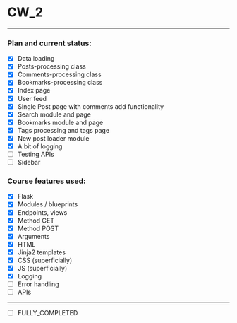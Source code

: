 # CW_2
___
### Plan and current status:
 
- [x] Data loading
- [x] Posts-processing class
- [x] Comments-processing class
- [x] Bookmarks-processing class
- [x] Index page
- [x] User feed
- [x] Single Post page with comments add functionality
- [x] Search module and page
- [x] Bookmarks module and page
- [x] Tags processing and tags page
- [x] New post loader module
- [X] A bit of logging
- [ ] Testing APIs
- [ ] Sidebar

### Course features used:

- [x] Flask
- [x] Modules / blueprints
- [x] Endpoints, views
- [x] Method GET
- [x] Method POST
- [x] Arguments
- [x] HTML
- [x] Jinja2 templates
- [x] CSS (superficially)
- [x] JS (superficially)
- [X] Logging
- [ ] Error handling
- [ ] APIs

---

- [ ] FULLY_COMPLETED
